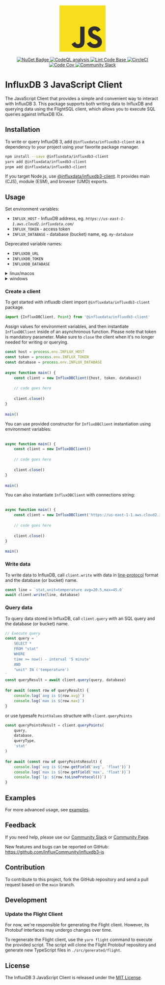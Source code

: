 <p align="center">
    <img src="https://raw.githubusercontent.com/InfluxCommunity/influxdb3-js/HEAD/js_logo.png" alt="JavaScript Logo" width="150px">
</p>
<p align="center">
    <a href="https://www.npmjs.com/package/@influxdata/influxdb3-client">
        <img src="https://img.shields.io/npm/v/@influxdata/influxdb3-client" alt="NuGet Badge">
    </a>
    <a href="https://github.com/InfluxCommunity/influxdb3-js/actions/workflows/codeql-analysis.yml">
        <img src="https://github.com/InfluxCommunity/influxdb3-js/actions/workflows/codeql-analysis.yml/badge.svg?branch=main" alt="CodeQL analysis">
    </a>
    <a href="https://github.com/InfluxCommunity/influxdb3-js/actions/workflows/linter.yml">
        <img src="https://github.com/InfluxCommunity/influxdb3-js/actions/workflows/linter.yml/badge.svg" alt="Lint Code Base">
    </a>
    <a href="https://dl.circleci.com/status-badge/redirect/gh/InfluxCommunity/influxdb3-js/tree/main">
        <img src="https://dl.circleci.com/status-badge/img/gh/InfluxCommunity/influxdb3-js/tree/main.svg?style=svg" alt="CircleCI">
    </a>
    <a href="https://codecov.io/gh/InfluxCommunity/influxdb3-js">
        <img src="https://codecov.io/gh/InfluxCommunity/influxdb3-js/branch/main/graph/badge.svg" alt="Code Cov"/>
    </a>
    <a href="https://app.slack.com/huddle/TH8RGQX5Z/C02UDUPLQKA">
        <img src="https://img.shields.io/badge/slack-join_chat-white.svg?logo=slack&style=social" alt="Community Slack">
    </a>
</p>

# InfluxDB 3 JavaScript Client

The JavaScript Client that provides a simple and convenient way to interact with InfluxDB 3.
This package supports both writing data to InfluxDB and querying data using the FlightSQL client,
which allows you to execute SQL queries against InfluxDB IOx.

## Installation

To write or query InfluxDB 3, add `@influxdata/influxdb3-client` as a dependency to your project using your favorite package manager.

```sh
npm install --save @influxdata/influxdb3-client
yarn add @influxdata/influxdb3-client
pnpm add @influxdata/influxdb3-client
```

If you target Node.js, use [@influxdata/influxdb3-client](./packages/client/README.md).
It provides main (CJS), module (ESM), and browser (UMD) exports.

## Usage

Set environment variables:

- `INFLUX_HOST` - InfluxDB address, eg. *`https://us-east-1-1.aws.cloud2.influxdata.com/`*
- `INFLUX_TOKEN` - access token
- `INFLUX_DATABASE` - database (bucket) name, eg. *`my-database`*

Deprecated variable names:

- `INFLUXDB_URL`
- `INFLUXDB_TOKEN`
- `INFLUXDB_DATABASE`

<details>
  <summary>linux/macos</summary>

```sh
export INFLUX_HOST="<url>"
export INFLUX_DATABASE="<database>"
export INFLUX_TOKEN="<token>"
```

</details>

<details>
  <summary>windows</summary>

### powershell

```powershell
$env:INFLUX_HOST = "<url>"
$env:INFLUX_DATABASE = "<database>"
$env:INFLUX_TOKEN = "<token>"
```

### cmd

```console
set INFLUX_HOST=<url>
set INFLUX_DATABASE=<database>
set INFLUX_TOKEN=<token>
```

</details>

### Create a client

To get started with influxdb client import `@influxdata/influxdb3-client` package.

```ts
import {InfluxDBClient, Point} from '@influxdata/influxdb3-client'
```

Assign values for environment variables, and then instantiate `InfluxDBClient` inside of an asynchronous function.
Please note that token is mandatory parameter.
Make sure to `close` the client when it's no longer needed for writing or querying.

```ts
const host = process.env.INFLUX_HOST
const token = process.env.INFLUX_TOKEN
const database = process.env.INFLUX_DATABASE

async function main() {
    const client = new InfluxDBClient({host, token, database})

    // code goes here

    client.close()
}

main()
```

You can use provided constructor for `InfluxDBClient` instantiation using environment variables:

```ts

async function main() {
    const client = new InfluxDBClient()

    // code goes here

    client.close()
}

main()
```

You can also instantiate `InfluxDBClient` with connections string:

```ts

async function main() {
    const client = new InfluxDBClient('https://us-east-1-1.aws.cloud2.influxdata.com/?token=my-token&database=my-database')

    // code goes here

    client.close()
}

main()
```

### Write data

To write data to InfluxDB, call `client.write` with data in [line-protocol](https://docs.influxdata.com/influxdb/cloud-serverless/reference/syntax/line-protocol/) format and the database (or bucket) name.

```ts
const line = `stat,unit=temperature avg=20.5,max=45.0`
await client.write(line, database)
```

### Query data

To query data stored in InfluxDB, call `client.query` with an SQL query and the database (or bucket) name.

```ts
// Execute query
const query = `
    SELECT *
    FROM "stat"
    WHERE
    time >= now() - interval '5 minute'
    AND
    "unit" IN ('temperature')
`
const queryResult = await client.query(query, database)

for await (const row of queryResult) {
    console.log(`avg is ${row.avg}`)
    console.log(`max is ${row.max}`)
}
```

or use typesafe `PointValues` structure with `client.queryPoints`

```ts
const queryPointsResult = client.queryPoints(
    query,
    database,
    queryType,
    'stat'
)

for await (const row of queryPointsResult) {
    console.log(`avg is ${row.getField('avg', 'float')}`)
    console.log(`max is ${row.getField('max', 'float')}`)
    console.log(`lp: ${row.toLineProtocol()}`)
}
```

## Examples

For more advanced usage, see [examples](https://github.com/InfluxCommunity/influxdb3-js/blob/HEAD/examples/README.md).

## Feedback

If you need help, please use our [Community Slack](https://app.slack.com/huddle/TH8RGQX5Z/C02UDUPLQKA)
or [Community Page](https://community.influxdata.com/).

New features and bugs can be reported on GitHub: <https://github.com/InfluxCommunity/influxdb3-js>

## Contribution

To contribute to this project, fork the GitHub repository and send a pull request based on the `main` branch.

## Development

### Update the Flight Client

For now, we're responsible for generating the Flight client. However, its Protobuf interfaces may undergo changes over time.

To regenerate the Flight client, use the `yarn flight` command to execute the provided script. The script will clone the Flight Protobuf repository and generate new TypeScript files in `./src/generated/flight`.

## License

The InfluxDB 3 JavaScript Client is released under the [MIT License](https://opensource.org/licenses/MIT).
